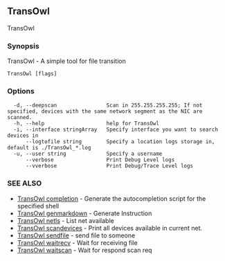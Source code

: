 ## TransOwl

TransOwl

### Synopsis

TransOwl - A simple tool for file transition

```
TransOwl [flags]
```

### Options

```
  -d, --deepscan                Scan in 255.255.255.255; If not specified, devices with the same network segment as the NIC are scanned.
  -h, --help                    help for TransOwl
  -i, --interface stringArray   Specify interface you want to search devices in
      --logtofile string        Specify a location logs storage in, default is ./TransOwl_*.log
  -u, --user string             Specify a username
      --verbose                 Print Debug Level logs
      --vverbose                Print Debug/Trace Level logs
```

### SEE ALSO

* [TransOwl completion](TransOwl_completion.md)	 - Generate the autocompletion script for the specified shell
* [TransOwl genmarkdown](TransOwl_genmarkdown.md)	 - Generate Instruction
* [TransOwl netls](TransOwl_netls.md)	 - List net available
* [TransOwl scandevices](TransOwl_scandevices.md)	 - Print all devices available in current net.
* [TransOwl sendfile](TransOwl_sendfile.md)	 - send file to someone
* [TransOwl waitrecv](TransOwl_waitrecv.md)	 - Wait for receiving file
* [TransOwl waitscan](TransOwl_waitscan.md)	 - Wait for respond scan req

